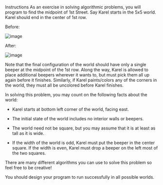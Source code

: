 Instructions
As an exercise in solving algorithmic problems, you will program to find the midpoint of 1st Street. Say Karel starts in the 5x5 world. Karel should end in the center of 1st row.

Before:

![image](https://github.com/kausaraahmed/Code-In-Place-2024/assets/111121885/b0273add-08d7-494c-bd0a-e42f3ed38bed)

After:

![image](https://github.com/kausaraahmed/Code-In-Place-2024/assets/111121885/b4fb22a5-3237-4182-a7de-7b7d2951f8e0)


Note that the final configuration of the world should have only a single beeper at the midpoint of the 1st row. Along the way, Karel is allowed to place additional beepers wherever it wants to, but must pick them all up again before it finishes. Similarly, if Karel paints/colors any of the corners in the world, they must all be uncolored before Karel finishes.

In solving this problem, you may count on the following facts about the world:

- Karel starts at bottom left corner of the world, facing east.

- The initial state of the world includes no interior walls or beepers.

- The world need not be square, but you may assume that it is at least as tall as it is wide.

- If the width of the world is odd, Karel must put the beeper in the center square. If the width is even, Karel must drop a beeper on the left most of the two squares.

There are many different algorithms you can use to solve this problem so feel free to be creative!

You should design your program to run successfully in all possible worlds.
